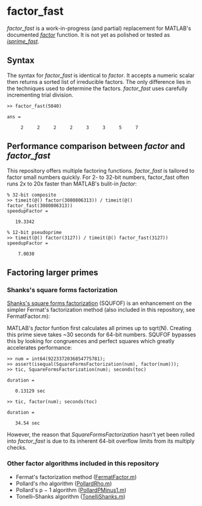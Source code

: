 # factor_fast
*factor_fast* is a work-in-progress (and partial) replacement for MATLAB's documented [*factor*](https://www.mathworks.com/help/matlab/ref/factor.html) function. It is not yet as polished or tested as [*isprime_fast*](https://github.com/tnear/isprime_fast).

## Syntax
The syntax for *factor_fast* is identical to *factor*. It accepts a numeric scalar then returns a sorted list of irreducible factors. The only difference lies in the techniques used to determine the factors. *factor_fast* uses carefully incrementing trial division.
```
>> factor_fast(5040)

ans =

     2     2     2     2     3     3     5     7
```

## Performance comparison between *factor* and *factor_fast*
This repository offers multiple factoring functions. *factor_fast* is tailored to factor small numbers quickly. For 2- to 32-bit numbers, factor_fast often runs 2x to 20x faster than MATLAB's bulit-in *factor*:

```
% 32-bit composite
>> timeit(@() factor(3080806313)) / timeit(@() factor_fast(3080806313))
speedupFactor =

   19.3342

% 12-bit pseudoprime
>> timeit(@() factor(3127)) / timeit(@() factor_fast(3127))
speedupFactor =

    7.0030
```

## Factoring larger primes
### Shanks's square forms factorization
[Shanks's square forms factorization](https://en.wikipedia.org/wiki/Shanks%27s_square_forms_factorization) (SQUFOF) is an enhancement on the simpler Fermat's factorization method (also included in this repository, see FermatFactor.m):

MATLAB's *factor* funtion first calculates all primes up to sqrt(N). Creating this prime sieve takes ~30 seconds for 64-bit numbers. SQUFOF bypasses this by looking for congruences and perfect squares which greatly accelerates performance:
```
>> num = int64(9223372036854775781);
>> assert(isequal(SquareFormsFactorization(num), factor(num)));
>> tic, SquareFormsFactorization(num); seconds(toc)

duration = 

   0.13129 sec

>> tic, factor(num); seconds(toc)

duration = 

   34.54 sec
```

However, the reason that *SquareFormsFactorization* hasn't yet been rolled into *factor_fast* is due to its inherent 64-bit overflow limits from its multiply checks.

### Other factor algorithms included in this repository
- Fermat's factorization method ([FermatFactor.m](FermatFactor.m))
- Pollard's rho algorithm ([PollardRho.m](PollardRho.m))
- Pollard's p − 1 algorithm ([PollardPMinus1.m](PollardPMinus1.m))
- Tonelli–Shanks algorithm ([TonelliShanks.m](TonelliShanks.m))
